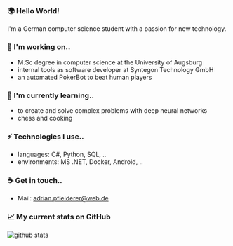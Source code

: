  <!--<img src="https://github.com/Pfleiderer-Adrian/Pfleiderer-Adrian/blob/master/images/3.png" width="100%" height="100%" alt="HTML ERROR"></img-->
 
### 🌍 Hello World! 
I'm a German computer science student with a passion for new technology.

### 🔭 I'm working on.. 
- M.Sc degree in computer science at the University of Augsburg
- internal tools as software developer at Syntegon Technology GmbH
- an automated PokerBot to beat human players

### 🌱 I'm currently learning..
- to create and solve complex problems with deep neural networks
- chess and cooking

### ⚡ Technologies I use..
- languages: C#, Python, SQL, ..
- environments: MS .NET, Docker, Android, ..

### ☕ Get in touch..
- Mail: <a href="adrian.pfleiderer@web.de">adrian.pfleiderer@web.de</a>

### 📈 My current stats on GitHub
![github stats](https://github-readme-stats.vercel.app/api?username=Pfleiderer-Adrian&show_icons=true)

<!--
**Pfleiderer-Adrian/Pfleiderer-Adrian** is a ✨ _special_ ✨ repository because its `README.md` (this file) appears on your GitHub profile.
Here are some ideas to get you started:

- 🔭 I’m currently working on ...
- 🌱 I’m currently learning ...
- 👯 I’m looking to collaborate on ...
- 🤔 I’m looking for help with ...
- 💬 Ask me about ...
- 📫 How to reach me: ...
- 😄 Pronouns: ...
- ⚡ Fun fact: ...
-->
